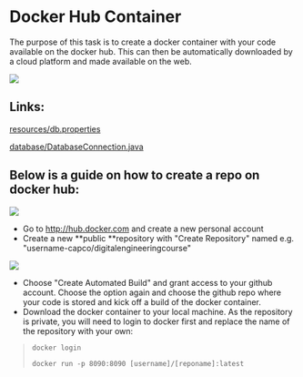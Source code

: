 # Docker Hub Container

The purpose of this task is to create a docker container with your code available on the docker hub. This can then be automatically downloaded by a cloud platform and made available on the web.

![](attachments/429031435/523141124.png?height=400)

## Links:

[resources/db.properties](https://github.com/capcodigital/digitalengineeringcourse/blob/master/src/main/resources/db.properties)

[database/DatabaseConnection.java](https://github.com/capcodigital/digitalengineeringcourse/blob/master/src/main/java/com/capco/digital/engineering/database/DatabaseConnection.java)

## Below is a guide on how to create a repo on docker hub:

![](attachments/429031435/429129752.png?height=250)

-   Go to <http://hub.docker.com> and create a new personal account
-   Create a new **public **repository with "Create Repository" named e.g. "username-capco/digitalengineeringcourse" 

![](attachments/429031435/428965910.png?height=250)

-   Choose "Create Automated Build" and grant access to your github account. Choose the option again and choose the github repo where your code is stored and kick off a build of the docker container.
-   Download the docker container to your local machine. As the repository is private, you will need to login to docker first and replace the name of the repository with your own:

>     docker login
>
>     docker run -p 8090:8090 [username]/[reponame]:latest


